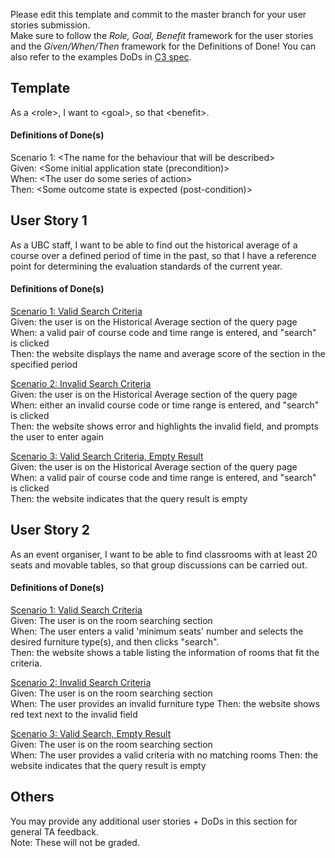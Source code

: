 Please edit this template and commit to the master branch for your user stories submission.   
Make sure to follow the *Role, Goal, Benefit* framework for the user stories and the *Given/When/Then* framework for the Definitions of Done! You can also refer to the examples DoDs in [C3 spec](https://sites.google.com/view/ubc-cpsc310-21w2-intro-to-se/project/checkpoint-3).

## Template
As a \<role\>, I want to \<goal\>, so that \<benefit\>.


#### Definitions of Done(s)
Scenario 1: \<The name for the behaviour that will be described\>  
Given: \<Some initial application state (precondition)\>  
When: \<The user do some series of action\>  
Then: \<Some outcome state is expected (post-condition)\>


## User Story 1
As a UBC staff, I want to be able to find out the historical average of a 
course over a defined period of time in the past, so that I have a reference 
point for determining the evaluation standards of the current year. 


#### Definitions of Done(s)
<ins>Scenario 1: Valid Search Criteria</ins>  
Given: the user is on the Historical Average section of the query page  
When: a valid pair of course code and time range is entered, and "search" is clicked  
Then: the website displays the name and average score of the section in the specified period

<ins>Scenario 2: Invalid Search Criteria</ins>  
Given: the user is on the Historical Average section of the query page   
When: either an invalid course code or time range is entered, and "search" is clicked  
Then: the website shows error and highlights the invalid field, and prompts the user to enter again   

<ins>Scenario 3: Valid Search Criteria, Empty Result</ins>   
Given: the user is on the Historical Average section of the query page   
When: a valid pair of course code and time range is entered, and "search" is clicked   
Then: the website indicates that the query result is empty

## User Story 2
As an event organiser, I want to be able to find classrooms with at least 20 seats and
movable tables, so that group discussions can be carried out. 

#### Definitions of Done(s) 
<ins>Scenario 1: Valid Search Criteria</ins>  
Given: The user is on the room searching section  
When: The user enters a valid 'minimum seats' number and selects the desired furniture type(s), 
and then clicks "search".  
Then: the website shows a table listing the information of rooms that fit the criteria.  

<ins>Scenario 2: Invalid Search Criteria</ins>  
Given: The user is on the room searching section   
When: The user provides an invalid furniture type 
Then: the website shows red text next to the invalid field

<ins>Scenario 3: Valid Search, Empty Result</ins>  
Given: The user is on the room searching section   
When: The user provides a valid criteria with no matching rooms
Then: the website indicates that the query result is empty



## Others
You may provide any additional user stories + DoDs in this section for general TA feedback.  
Note: These will not be graded.
